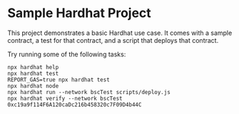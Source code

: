# Sample Hardhat Project

This project demonstrates a basic Hardhat use case. It comes with a sample contract, a test for that contract, and a script that deploys that contract.

Try running some of the following tasks:

```shell
npx hardhat help
npx hardhat test
REPORT_GAS=true npx hardhat test
npx hardhat node
npx hardhat run --network bscTest scripts/deploy.js
npx hardhat verify --network bscTest 0xc19a9f114F6A120caDc216b458320c7F09D4b44C
```
